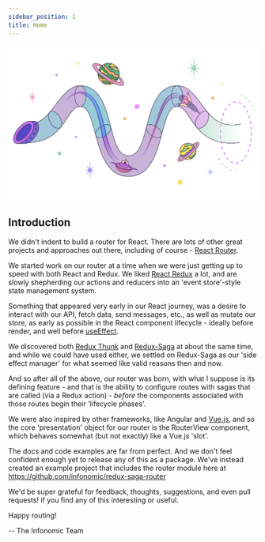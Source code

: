 ```yaml
---
sidebar_position: 1
title: Home
---
```


![Redux-Saga Router](/img/router.svg)
## Introduction

We didn't indent to build a router for React. There are lots of other great projects and approaches out there, including of course - [React Router](https://reactrouter.com/).

We started work on our router at a time when we were just getting up to speed with both React and Redux. We liked [React Redux](https://react-redux.js.org/) a lot, and are slowly shepherding our actions and reducers into an 'event store'-style state management system.

Something that appeared very early in our React journey, was a desire to interact with our API, fetch data, send messages, etc., as well as mutate our store, as early as possible in the React component lifecycle - ideally before render, and well before [useEffect](https://reactjs.org/docs/hooks-effect.html). 

We discovered both [Redux Thunk](https://github.com/reduxjs/redux-thunk) and [Redux-Saga](https://redux-saga.js.org/) at about the same time, and while we could have used either, we settled on Redux-Saga as our 'side effect manager' for what seemed like valid reasons then and now.

And so after all of the above, our router was born, with what I suppose is its defining feature - and that is the ability to configure routes with sagas that are called (via a Redux action) - *before* the components associated with those routes begin their 'lifecycle phases'.

We were also inspired by other frameworks, like Angular and [Vue.js](https://vuejs.org/), and so the core 'presentation' object for our router is the RouterView component, which behaves somewhat (but not exactly) like a Vue.js 'slot'.

The docs and code examples are far from perfect. And we don't feel confident enough yet to release any of this as a package. We've instead created an example project that includes the router module here at https://github.com/infonomic/redux-saga-router 

We'd be super grateful for feedback, thoughts, suggestions, and even pull requests! if you find any of this interesting or useful.

Happy routing!

-- The Infonomic Team
